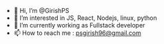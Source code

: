 - 👋 Hi, I’m @GirishPS
- 👀 I’m interested in JS, React, Nodejs, linux, python
- 🌱 I’m currently working as Fullstack developer
- 📫 How to reach me : psgirish96@gmail.com

<!---
GirishPS3/GirishPS3 is a ✨ special ✨ repository because its `README.md` (this file) appears on your GitHub profile.
You can click the Preview link to take a look at your changes.
--->
